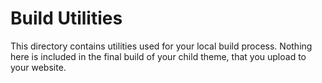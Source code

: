 # Build Utilities

This directory contains utilities used for your local build process. Nothing here is included in the final build of your child theme, that you upload to your website.
